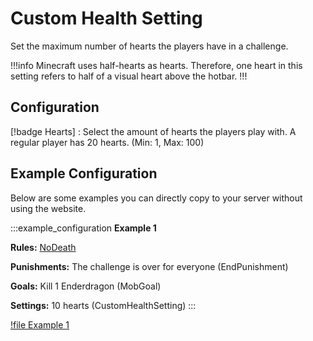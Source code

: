 # Custom Health Setting

Set the maximum number of hearts the players have in a challenge.

!!!info
Minecraft uses half-hearts as hearts. Therefore, one heart in this setting refers to half of a visual heart above the hotbar.
!!!

## Configuration

[!badge Hearts]
:    Select the amount of hearts the players play with. A regular player has 20 hearts. (Min: 1, Max: 100)

## Example Configuration

Below are some examples you can directly copy to your server without using the website.

:::example_configuration
**Example 1**

**Rules:** [NoDeath](../rules/noDeathRule)

**Punishments:** The challenge is over for everyone (EndPunishment)

**Goals:** Kill 1 Enderdragon (MobGoal)

**Settings:** 10 hearts (CustomHealthSetting)
:::

[!file Example 1](../static/examples/no_death_end_challenge_mob_goal_1_ender_dragon_custom_health_setting_10.json)